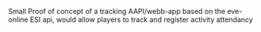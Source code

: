 Small Proof of concept of a tracking AAPI/webb-app based on the eve-online ESI api, would allow players to track and register activity attendancy

